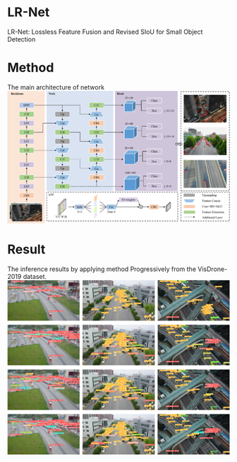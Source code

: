 # LR-Net
LR-Net: Lossless Feature Fusion and Revised SIoU for Small Object Detection

# Method
The main architecture of network
![image](1.png)

# Result
The inference results by applying method Progressively from the VisDrone-2019 dataset.
![image](2.png)
